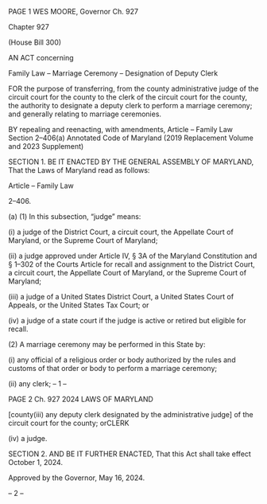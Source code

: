 PAGE 1
WES MOORE, Governor Ch. 927

Chapter 927

(House Bill 300)

AN ACT concerning

Family Law – Marriage Ceremony – Designation of Deputy Clerk

FOR the purpose of transferring, from the county administrative judge of the circuit court
for the county to the clerk of the circuit court for the county, the authority to
designate a deputy clerk to perform a marriage ceremony; and generally relating to
marriage ceremonies.

BY repealing and reenacting, with amendments,
Article – Family Law
Section 2–406(a)
Annotated Code of Maryland
(2019 Replacement Volume and 2023 Supplement)

SECTION 1. BE IT ENACTED BY THE GENERAL ASSEMBLY OF MARYLAND,
That the Laws of Maryland read as follows:

Article – Family Law

2–406.

(a) (1) In this subsection, “judge” means:

(i) a judge of the District Court, a circuit court, the Appellate Court
of Maryland, or the Supreme Court of Maryland;

(ii) a judge approved under Article IV, § 3A of the Maryland
Constitution and § 1–302 of the Courts Article for recall and assignment to the District
Court, a circuit court, the Appellate Court of Maryland, or the Supreme Court of Maryland;

(iii) a judge of a United States District Court, a United States Court
of Appeals, or the United States Tax Court; or

(iv) a judge of a state court if the judge is active or retired but eligible
for recall.

(2) A marriage ceremony may be performed in this State by:

(i) any official of a religious order or body authorized by the rules
and customs of that order or body to perform a marriage ceremony;

(ii) any clerk;
– 1 –

PAGE 2
Ch. 927 2024 LAWS OF MARYLAND

[county(iii) any deputy clerk designated by the administrative
judge] of the circuit court for the county; orCLERK

(iv) a judge.

SECTION 2. AND BE IT FURTHER ENACTED, That this Act shall take effect
October 1, 2024.

Approved by the Governor, May 16, 2024.

– 2 –